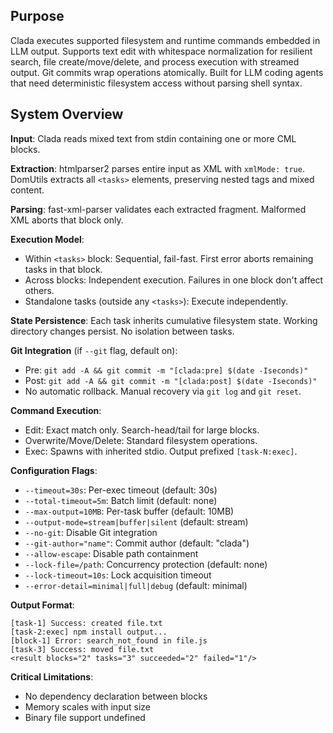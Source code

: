 ## Purpose

Clada executes supported filesystem and runtime commands embedded in LLM output. Supports text edit with whitespace normalization for resilient search, file create/move/delete, and process execution with streamed output. Git commits wrap operations atomically. Built for LLM coding agents that need deterministic filesystem access without parsing shell syntax.

## System Overview 

**Input**: Clada reads mixed text from stdin containing one or more CML blocks.

**Extraction**: htmlparser2 parses entire input as XML with `xmlMode: true`. DomUtils extracts all `<tasks>` elements, preserving nested tags and mixed content.

**Parsing**: fast-xml-parser validates each extracted fragment. Malformed XML aborts that block only.

**Execution Model**: 
- Within `<tasks>` block: Sequential, fail-fast. First error aborts remaining tasks in that block.
- Across blocks: Independent execution. Failures in one block don't affect others.
- Standalone tasks (outside any `<tasks>`): Execute independently.

**State Persistence**: Each task inherits cumulative filesystem state. Working directory changes persist. No isolation between tasks.

**Git Integration** (if `--git` flag, default on):
- Pre: `git add -A && git commit -m "[clada:pre] $(date -Iseconds)"`  
- Post: `git add -A && git commit -m "[clada:post] $(date -Iseconds)"`
- No automatic rollback. Manual recovery via `git log` and `git reset`.

**Command Execution**:
- Edit: Exact match only. Search-head/tail for large blocks.
- Overwrite/Move/Delete: Standard filesystem operations.
- Exec: Spawns with inherited stdio. Output prefixed `[task-N:exec]`.

**Configuration Flags**:
- `--timeout=30s`: Per-exec timeout (default: 30s)
- `--total-timeout=5m`: Batch limit (default: none)
- `--max-output=10MB`: Per-task buffer (default: 10MB)
- `--output-mode=stream|buffer|silent` (default: stream)
- `--no-git`: Disable Git integration
- `--git-author="name"`: Commit author (default: "clada")
- `--allow-escape`: Disable path containment
- `--lock-file=/path`: Concurrency protection (default: none)
- `--lock-timeout=10s`: Lock acquisition timeout
- `--error-detail=minimal|full|debug` (default: minimal)

**Output Format**:
```
[task-1] Success: created file.txt
[task-2:exec] npm install output...
[block-1] Error: search_not_found in file.js
[task-3] Success: moved file.txt
<result blocks="2" tasks="3" succeeded="2" failed="1"/>
```

**Critical Limitations**:
- No dependency declaration between blocks
- Memory scales with input size
- Binary file support undefined

